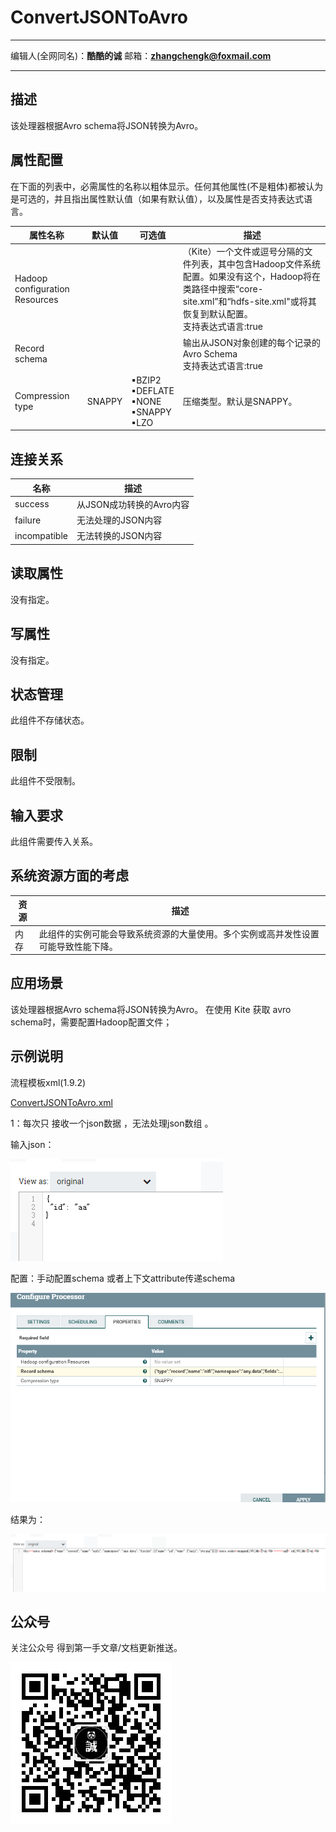 # ConvertJSONToAvro
***
编辑人(全网同名)：__**酷酷的诚**__  邮箱：**zhangchengk@foxmail.com** 
***


## 描述

该处理器根据Avro schema将JSON转换为Avro。

## 属性配置

在下面的列表中，必需属性的名称以粗体显示。任何其他属性(不是粗体)都被认为是可选的，并且指出属性默认值（如果有默认值），以及属性是否支持表达式语言。

|属性名称|默认值|可选值|描述|
|----|----|----|----|
|Hadoop configuration Resources|||	（Kite）一个文件或逗号分隔的文件列表，其中包含Hadoop文件系统配置。如果没有这个，Hadoop将在类路径中搜索“core-site.xml”和“hdfs-site.xml"或将其恢复到默认配置。<br>支持表达式语言:true|
|Record schema|||输出从JSON对象创建的每个记录的Avro Schema<br>支持表达式语言:true|
|Compression type|SNAPPY|▪BZIP2<br/> ▪DEFLATE<br/> ▪NONE<br/> ▪SNAPPY<br/> ▪LZO|压缩类型。默认是SNAPPY。|

## 连接关系

|名称|描述|
|----|----|
|success|从JSON成功转换的Avro内容|
|failure|无法处理的JSON内容|
|incompatible|无法转换的JSON内容|

## 读取属性

没有指定。

## 写属性

没有指定。

## 状态管理

此组件不存储状态。

## 限制

此组件不受限制。

## 输入要求

此组件需要传入关系。

## 系统资源方面的考虑

|资源|描述|
|----|----|
|内存|此组件的实例可能会导致系统资源的大量使用。多个实例或高并发性设置可能导致性能下降。|

## 应用场景

该处理器根据Avro schema将JSON转换为Avro。
在使用 Kite 获取 avro schema时，需要配置Hadoop配置文件；

## 示例说明

<p>流程模板xml(1.9.2)</p>
<a href="../template/ConvertJSONToAvro.xml" download="ConvertJSONToAvro.xml">ConvertJSONToAvro.xml</a>


1：每次只 接收一个json数据 ，无法处理json数组 。

输入json：

![](../image/processors/ConvertJSONToAvro/json.png)

配置：手动配置schema 或者上下文attribute传递schema

![](../image/processors/ConvertJSONToAvro/config.png)

结果为：

![](../image/processors/ConvertJSONToAvro/result.png)

## 公众号

关注公众号 得到第一手文章/文档更新推送。

![](../image/wechat.jpg)